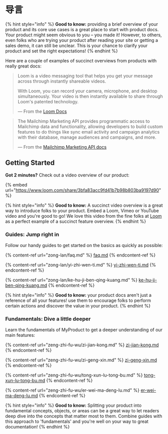 # 导言

{% hint style="info" %}
**Good to know:** providing a brief overview of your product and its core use cases is a great place to start with product docs. Your product might seem obvious to you – you made it! However, to others, even folks who are trying your product after reading your site or getting a sales demo, it can still be unclear. This is your chance to clarify your product and set the right expectations!
{% endhint %}

Here are a couple of examples of succinct overviews from products with really great docs:

> Loom is a video messaging tool that helps you get your message across through instantly shareable videos.
>
> With Loom, you can record your camera, microphone, and desktop simultaneously. Your video is then instantly available to share through Loom's patented technology.
>
> — From the [Loom Docs](https://support.loom.com/hc/en-us/articles/360002158057-What-is-Loom-)

> The Mailchimp Marketing API provides programmatic access to Mailchimp data and functionality, allowing developers to build custom features to do things like sync email activity and campaign analytics with their database, manage audiences and campaigns, and more.
>
> — From the [Mailchimp Marketing API docs](https://mailchimp.com/developer/marketing/docs/fundamentals/)

## Getting Started

**Got 2 minutes?** Check out a video overview of our product:

{% embed url="https://www.loom.com/share/3bfa83acc9fd41b7b98b803ba9197d90" %}

{% hint style="info" %}
**Good to know:** A succinct video overview is a great way to introduce folks to your product. Embed a Loom, Vimeo or YouTube video and you're good to go! We love this video from the fine folks at [Loom](https://loom.com) as a perfect example of a succinct feature overview.
{% endhint %}

### Guides: Jump right in

Follow our handy guides to get started on the basics as quickly as possible:

{% content-ref url="zong-lan/faq.md" %}
[faq.md](zong-lan/faq.md)
{% endcontent-ref %}

{% content-ref url="zong-lan/yi-zhi-wen-ti.md" %}
[yi-zhi-wen-ti.md](zong-lan/yi-zhi-wen-ti.md)
{% endcontent-ref %}

{% content-ref url="zong-lan/ke-hu-ji-ben-qing-kuang.md" %}
[ke-hu-ji-ben-qing-kuang.md](zong-lan/ke-hu-ji-ben-qing-kuang.md)
{% endcontent-ref %}

{% hint style="info" %}
**Good to know:** your product docs aren't just a reference of all your features! use them to encourage folks to perform certain actions and discover the value in your product.
{% endhint %}

### Fundamentals: Dive a little deeper

Learn the fundamentals of MyProduct to get a deeper understanding of our main features:

{% content-ref url="zeng-zhi-fu-wu/zi-jian-kong.md" %}
[zi-jian-kong.md](zeng-zhi-fu-wu/zi-jian-kong.md)
{% endcontent-ref %}

{% content-ref url="zeng-zhi-fu-wu/zi-geng-xin.md" %}
[zi-geng-xin.md](zeng-zhi-fu-wu/zi-geng-xin.md)
{% endcontent-ref %}

{% content-ref url="zeng-zhi-fu-wu/tong-xun-lu-tong-bu.md" %}
[tong-xun-lu-tong-bu.md](zeng-zhi-fu-wu/tong-xun-lu-tong-bu.md)
{% endcontent-ref %}

{% content-ref url="zeng-zhi-fu-wu/er-wei-ma-deng-lu.md" %}
[er-wei-ma-deng-lu.md](zeng-zhi-fu-wu/er-wei-ma-deng-lu.md)
{% endcontent-ref %}

{% hint style="info" %}
**Good to know:** Splitting your product into fundamental concepts, objects, or areas can be a great way to let readers deep dive into the concepts that matter most to them. Combine guides with this approach to 'fundamentals' and you're well on your way to great documentation!
{% endhint %}
